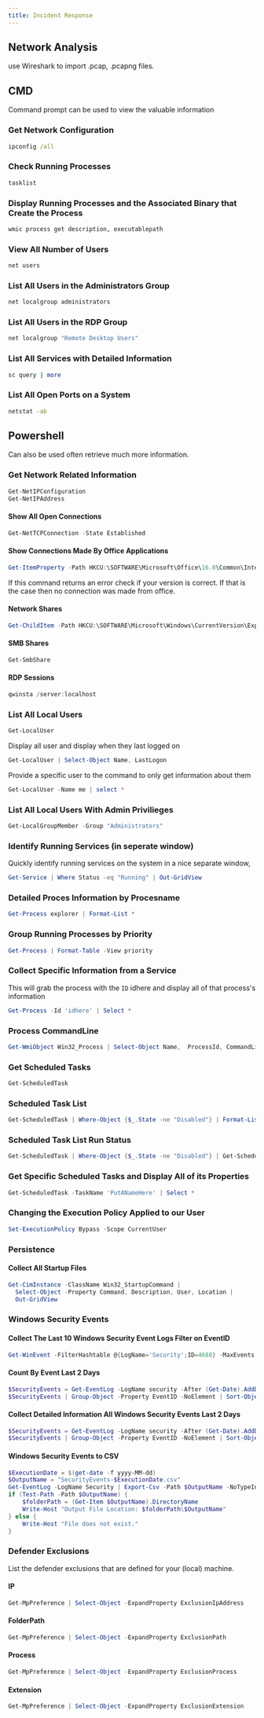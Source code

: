 ```yaml
---
title: Incident Response
---
```


## Network Analysis 

use Wireshark to import .pcap, .pcapng files.

## CMD

Command prompt can be used to view the valuable information


### Get Network Configuration

```cmd
ipconfig /all
```

### Check Running Processes

```bash
tasklist
```

### Display Running Processes and the Associated Binary that Create the Process

```cmd
wmic process get description, executablepath
```

### View All Number of Users

```bash
net users
```

### List All Users in the Administrators Group

```bash
net localgroup administrators
```

### List All Users in the RDP Group

```cmd
net localgroup "Remote Desktop Users"
```

### List All Services with Detailed Information

```bash
sc query | more
```

### List All Open Ports on a System

```cmd
netstat -ab
```

## Powershell

Can also be used often retrieve much more information.

### Get Network Related Information

```powershell
Get-NetIPConfiguration
Get-NetIPAddress
```

#### Show All Open Connections
```PowerShell
Get-NetTCPConnection -State Established
```

#### Show Connections Made By Office Applications
```PowerShell
Get-ItemProperty -Path HKCU:\SOFTWARE\Microsoft\Office\16.0\Common\Internet\Server Cache*
```

If this command returns an error check if your version is correct. If that is the case then no connection was made from office.

#### Network Shares
```PowerShell
Get-ChildItem -Path HKCU:\SOFTWARE\Microsoft\Windows\CurrentVersion\Explorer\MountPoints2\
```

#### SMB Shares
```PowerShell
Get-SmbShare
```

#### RDP Sessions
```PowerShell
qwinsta /server:localhost
```

### List All Local Users

```powershell
Get-LocalUser
```

Display all user and display when they last logged on

```powershell
Get-LocalUser | Select-Object Name, LastLogon
```

Provide a specific user to the command to only get information about them

```powershell
Get-LocalUser -Name me | select *
```

### List All Local Users With Admin Privilieges

```powershell
Get-LocalGroupMember -Group "Administrators"
```

### Identify Running Services (in seperate window)

Quickly identify running services on the system in a nice separate window,

```powershell
Get-Service | Where Status -eq "Running" | Out-GridView
```

### Detailed Proces Information by Procesname
```PowerShell
Get-Process explorer | Format-List *
```

### Group Running Processes by Priority

```powershell
Get-Process | Format-Table -View priority
```

### Collect Specific Information from a Service

This will grab the process with the `ID` idhere and display all of that process's information 

```powershell
Get-Process -Id 'idhere' | Select *
```

### Process CommandLine
```PowerShell
Get-WmiObject Win32_Process | Select-Object Name,  ProcessId, CommandLine, Path | Format-List
```

### Get Scheduled Tasks

```powershell
Get-ScheduledTask
```

### Scheduled Task List
```PowerShell
Get-ScheduledTask | Where-Object {$_.State -ne "Disabled"} | Format-List
```

### Scheduled Task List Run Status
```PowerShell
Get-ScheduledTask | Where-Object {$_.State -ne "Disabled"} | Get-ScheduledTaskInfo
```

### Get Specific Scheduled Tasks and Display All of its Properties

```powershell
Get-ScheduledTask -TaskName 'PutANameHere' | Select *
```

### Changing the Execution Policy Applied to our User

```powershell
Set-ExecutionPolicy Bypass -Scope CurrentUser
```

### Persistence

#### Collect All Startup Files
```PowerShell
Get-CimInstance -ClassName Win32_StartupCommand |
  Select-Object -Property Command, Description, User, Location |
  Out-GridView
```

### Windows Security Events

#### Collect The Last 10 Windows Security Event Logs Filter on EventID
```PowerShell
Get-WinEvent -FilterHashtable @{LogName='Security';ID=4688} -MaxEvents 10 | Format-List *
```

#### Count By Event Last 2 Days
```PowerShell
$SecurityEvents = Get-EventLog -LogName security -After (Get-Date).AddDays(-2)
$SecurityEvents | Group-Object -Property EventID -NoElement | Sort-Object -Property Count -Descending
```

#### Collect Detailed Information All Windows Security Events Last 2 Days
```PowerShell
$SecurityEvents = Get-EventLog -LogName security -After (Get-Date).AddDays(-2)
$SecurityEvents | Group-Object -Property EventID -NoElement | Sort-Object -Property Count -Descending
```

#### Windows Security Events to CSV
```PowerShell
$ExecutionDate = $(get-date -f yyyy-MM-dd)
$OutputName = "SecurityEvents-$ExecutionDate.csv"
Get-EventLog -LogName Security | Export-Csv -Path $OutputName -NoTypeInformation
if (Test-Path -Path $OutputName) {
    $folderPath = (Get-Item $OutputName).DirectoryName
    Write-Host "Output File Location: $folderPath\$OutputName"
} else {
    Write-Host "File does not exist."
}
```

### Defender Exclusions
List the defender exclusions that are defined for your (local) machine.

#### IP
```PowerShell
Get-MpPreference | Select-Object -ExpandProperty ExclusionIpAddress
```
#### FolderPath
```PowerShell
Get-MpPreference | Select-Object -ExpandProperty ExclusionPath
```

#### Process

```PowerShell
Get-MpPreference | Select-Object -ExpandProperty ExclusionProcess
```

#### Extension
```PowerShell
Get-MpPreference | Select-Object -ExpandProperty ExclusionExtension
```
